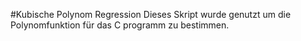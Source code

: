 #Kubische Polynom Regression
Dieses Skript wurde genutzt um die Polynomfunktion
für das C programm zu bestimmen.
